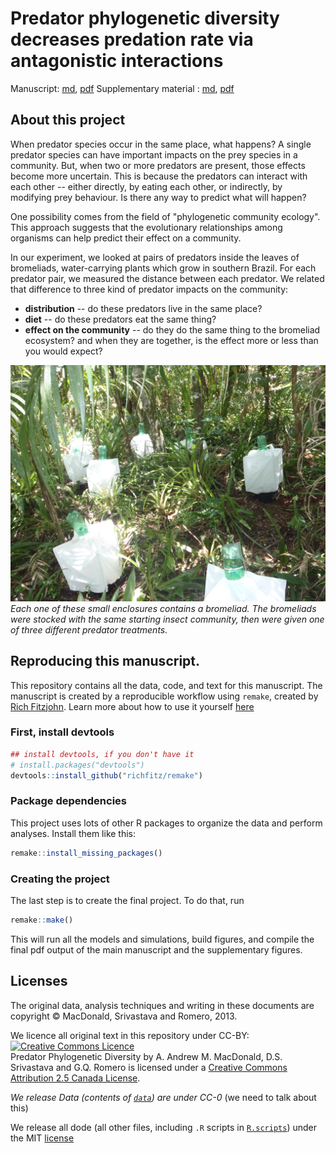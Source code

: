 # Predator phylogenetic diversity decreases predation rate via antagonistic interactions

Manuscript: [md](MS/predatordiversity.md), [pdf](MS/predatordiversity.pdf)
Supplementary material : [md](MS/SuppMatt.md), [pdf](MS/SuppMatt.pdf)

## About this project

When predator species occur in the same place, what happens? A single predator species can have important impacts on the prey species in a community. But, when two or more predators are present, those effects become more uncertain. This is because the predators can interact with each other -- either directly, by eating each other, or indirectly, by modifying prey behaviour. Is there any way to predict what will happen?

One possibility comes from the field of "phylogenetic community ecology". This approach suggests that the evolutionary relationships among organisms can help predict their effect on a community. 

In our experiment, we looked at pairs of predators inside the leaves of bromeliads, water-carrying plants which grow in southern Brazil. For each predator pair, we measured the distance between each predator. We related that difference to three kind of predator impacts on the community:

* **distribution** -- do these predators live in the same place?
* **diet** -- do these predators eat the same thing?
* **effect on the community** -- do they do the same thing to the bromeliad ecosystem? and when they are together, is the effect more or less than you would expect? 

![fig](Figures/fieldexperiment.jpg)
_Each one of these small enclosures contains a bromeliad. The bromeliads were stocked with the same starting insect community, then were given one of three different predator treatments._

## Reproducing this manuscript.

This repository contains all the data, code, and text for this manuscript. The manuscript is created by a reproducible workflow using `remake`, created by [Rich Fitzjohn](https://github.com/richfitz). Learn more about how to use it yourself [here](https://github.com/richfitz/remake)

### First, install devtools
```r
## install devtools, if you don't have it
# install.packages("devtools")
devtools::install_github("richfitz/remake")
```

### Package dependencies
This project uses lots of other R packages to organize the data and perform analyses. Install them like this: 

```r
remake::install_missing_packages()
```

### Creating the project

The last step is to create the final project. To do that, run

```r
remake::make()
```

This will run all the models and simulations, build figures, and compile the final pdf output of the main manuscript and the supplementary figures.


## Licenses

The original data, analysis techniques and writing in these documents are copyright &copy; MacDonald, Srivastava and Romero, 2013.

We licence all original text in this repository under CC-BY:
<a rel="license" href="http://creativecommons.org/licenses/by/2.5/ca/deed.en_GB"><img alt="Creative Commons Licence" style="border-width:0" src="http://i.creativecommons.org/l/by/2.5/ca/88x31.png" /></a><br /><span xmlns:dct="http://purl.org/dc/terms/" property="dct:title">Predator Phylogenetic Diversity</span> by <span xmlns:cc="http://creativecommons.org/ns#" property="cc:attributionName">A. Andrew M. MacDonald, D.S. Srivastava and G.Q. Romero</span> is licensed under a <a rel="license" href="http://creativecommons.org/licenses/by/2.5/ca/deed.en_GB">Creative Commons Attribution 2.5 Canada License</a>.

_We release Data (contents of [`data`](data/)) are under CC-0_ (we need to talk about this)

We release all dode (all other files, including `.R` scripts in [`R.scripts`](R.scripts/)) under the MIT [license](LICENSE)
